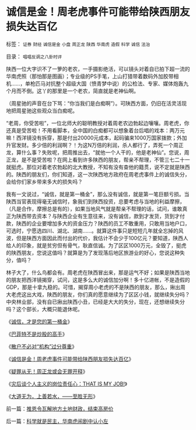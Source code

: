 # 诚信是金！周老虎事件可能带给陕西朋友损失达百亿

标签： `证券` `财经` `诚信是金` `小盘` `周正龙` `陕西` `华南虎` `造假` `科学` `诚信` `法治` 

目录： `唱唱反调之八卦时评`

陕西一位大字识不了一箩的老农，一手摄影绝活，可以镜头对着自已拍下超一流的华南虎照（那怕那是图画）；专业级的PS手笔，上山打猎带着数码外加胶带相机……，单枪匹马对抗整个超级大国（愤青梦中说）的公检法、专家、媒体炮轰九个月而不倒。这丫的那里是一个老农，简直就是老神仙啊。



（周星驰的声音在台下骂：“你当我们是白痴啊”）。可陕西方面，仍旧在活灵活现地把周星驰这些观众当白痴呢。



“老周，你受苦啦”，一位北师大的聪明教授对着周老农边勃起边嚷嚷。周老虎，你还真是受苦啦！不用看脚本，全中国的白痴都可以想象着台后唱的戏本：两万元嘛！西洋镜没有拆穿，那是付出20000元成本，起码骗来1000万国家拨款；外加升官发财。多少倍的利润啊？！为这N万倍的利润，杀人都行了，弄死一个周正龙，算什么事？失败呢，把周推出去，“就他一个人干的，他是老神仙”。您说，周正龙，是不是受苦啦？在网上看到许多陕西的朋友，帮亲不帮理，不管三七二十一就挺虎。那位对着老农勃起的北大教授，不知有没有查他的籍贯，说不定就是陕西的。陕西的朋友们，你们知道，这一次陕西地方政府在周老虎事件上的诚信失分，会给你们家乡带来多大的损失吗？



我有一文说过，“诚信，就是第一桶金”，那么没有诚信，就是第一笔巨额亏损。当陕西当官表现得毫无诚信时，象我们到陕西投资，总要考虑与当地的利益摩擦，（凡是合作，摩擦总是有的），如果当地风气就是帮亲不帮理的话，试问，谁敢真正为陕西带去资本？与陕西企业有生意往来，没有诚信，款到才发货，货到才付款，陕西的企业要增加多大的资金压力？陕西的员工不敢重用，只敢用当地户口，可选时，宁愿选四川、湖北、湖南……。就算这件事只是短短几年就全忘掉的风波，但是陕西方面因此而付出的代价，我估计不会少于100亿元？要知道，陕西人给人的印象，就是贫穷但有骨气，耿直信诚。为了区区1000万元，全毁了，挺虎的陕西朋友，您说这值吗？就算是为了发现落后地区旅游业的好心，您说这种失分，值吗？



林子大了，什么鸟都会有。周老虎在陕西冒出来，那是运气不好；如果是陕西当地的朋友把西洋镜揭穿，试问，这是多么大的诚信加分啊！多十亿进帐，不是造假的GDP，那是十拿九稳的。可惜，揭穿周小老虎的不是陕西的朋友，那么，揪出周大老虎这出大戏，陕西的朋友，你们真的愿意继续为了区区小钱，就继续失分吗？中央林业部，没有自已揪出陕西小丑，已经是大大的失分，现在，还想继续失分吗？这个部长，大概只能退休呢。



《[诚信，才是您的第一桶金](../../../2008/6/19/诚信，才是您的第一桶金.md)》

《[巴菲特不是炒股的高手](../../../2008/6/12/巴菲特不是炒股的高手.md)》

《[散户不必对“机构”过分尊重](../../../2007/12/11/相信自已！散户不必对“机构”过分尊重.md)》

《[诚信是金！周老虎事件可能带给陕西朋友损失达百亿](../../../2008/6/30/诚信是金！周老虎事件可能带给陕西朋友损失达百亿.md)》

《[疑罪从无！周正龙或会无罪开释](../../../2008/7/1/科学就是民主，华南虎闹剧中认小左.md)》

《[灾后谈个人主义的岗位责任心：THAT IS MY JOB!](../../../2008/5/26/THAT&nbsp;IS&nbsp;&nbsp;MY&nbsp;JOB!范美忠跑跑事件上的职业责任.md)》

《[大道无为，上善若水，——至胜无形](../../../2008/2/20/大道无为，上善若水，——至胜无形.md)》



前一篇：[推恩令瓦解地方土地财政，结束高房价](../../../2008/6/28/推恩令瓦解地方土地财政，结束高房价.md)

后一篇：[科学就是民主，华南虎闹剧中认小左](../../../2008/7/1/科学就是民主，华南虎闹剧中认小左.md)